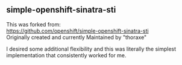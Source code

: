 simple-openshift-sinatra-sti
------------------


This was forked from:  
https://github.com/openshift/simple-openshift-sinatra-sti  
Originally created and currently Maintained by "thoraxe"  

I desired some additional flexibility and this was literally the simplest implementation that consistently worked for me.



